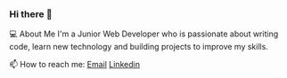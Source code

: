 ### Hi there 👋


💻 About Me
  I'm a Junior Web Developer who is passionate about writing code, learn new technology and building projects to improve my skills.

📫 How to reach me: [Email](mailto:imad.elissaouii@gmail.com) [Linkedin](https://www.linkedin.com/in/imad-eddine-el-issaoui-b181041b2/)

